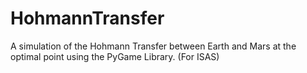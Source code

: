 # HohmannTransfer
A simulation of the Hohmann Transfer between Earth and Mars at the optimal point using the PyGame Library. (For ISAS)
